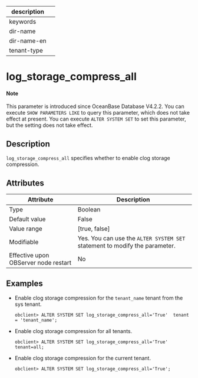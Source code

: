 |description||
|---|---|
|keywords||
|dir-name||
|dir-name-en||
|tenant-type||

# log_storage_compress_all

<main id="notice" type='explain'>
  <h4>Note</h4>
  <p>This parameter is introduced since OceanBase Database V4.2.2. You can execute <code>SHOW PARAMETERS LIKE</code> to query this parameter, which does not take effect at present. You can execute <code>ALTER SYSTEM SET</code> to set this parameter, but the setting does not take effect. </p>
</main>

## Description

`log_storage_compress_all` specifies whether to enable clog storage compression.

## Attributes

| **Attribute** | **Description** |
| --- | --- |
| Type | Boolean |
| Default value | False |
| Value range | [true, false] |
| Modifiable | Yes. You can use the `ALTER SYSTEM SET` statement to modify the parameter.  |
| Effective upon OBServer node restart | No |

## Examples

* Enable clog storage compression for the `tenant_name` tenant from the sys tenant.

   ```shell
   obclient> ALTER SYSTEM SET log_storage_compress_all='True'  tenant = 'tenant_name';
   ```

* Enable clog storage compression for all tenants.

   ```shell
   obclient> ALTER SYSTEM SET log_storage_compress_all='True' tenant=all;
   ```

* Enable clog storage compression for the current tenant.

   ```shell
   obclient> ALTER SYSTEM SET log_storage_compress_all='True';
   ```
